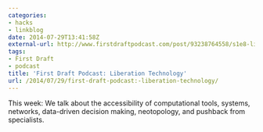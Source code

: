 ```yaml
---
categories:
- hacks
- linkblog
date: 2014-07-29T13:41:58Z
external-url: http://www.firstdraftpodcast.com/post/93238764558/s1e8-liberation-technology-topics-the
tags:
- First Draft
- podcast
title: 'First Draft Podcast: Liberation Technology'
url: /2014/07/29/first-draft-podcast:-liberation-technology/
---
```


This week: We talk about the accessibility of computational tools, systems, networks, data-driven decision making, neotopology, and pushback from specialists. 
